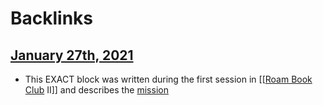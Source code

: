 
# Backlinks
## [January 27th, 2021](<January 27th, 2021.md>)
- This EXACT block was written during the first session in [[[Roam Book Club](<[[Roam Book Club.md>) II]] and describes the [mission](<mission.md>)

